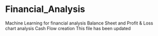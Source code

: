# Financial_Analysis
Machine Learning for financial analysis
Balance Sheet and Profit & Loss chart analysis
Cash Flow creation
This file has been updated
